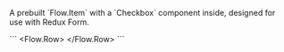 A prebuilt \`Flow.Item\` with a \`Checkbox\` component inside, designed for use with Redux Form.

\`\`\`
<Flow.Row>
  <Field
    component={Flow.fields.Checkbox}
    name="foo"
    description="Is foo?"
  />
</Flow.Row>
\`\`\`
